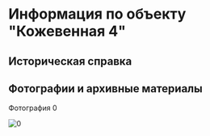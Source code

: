 # Информация по объекту "Кожевенная 4"

## Историческая справка

## Фотографии и архивные материалы

Фотография 0

![0](/640e0d44-d6b5-4380-8969-05d571d303db/1_Compressed.jpg)

